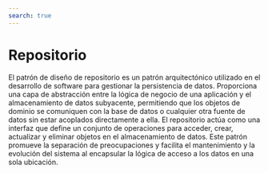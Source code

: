```yaml
---
search: true
---
```


# Repositorio

El patrón de diseño de repositorio es un patrón arquitectónico utilizado en el desarrollo de software para gestionar la persistencia de datos. Proporciona una capa de abstracción entre la lógica de negocio de una aplicación y el almacenamiento de datos subyacente, permitiendo que los objetos de dominio se comuniquen con la base de datos o cualquier otra fuente de datos sin estar acoplados directamente a ella. El repositorio actúa como una interfaz que define un conjunto de operaciones para acceder, crear, actualizar y eliminar objetos en el almacenamiento de datos. Este patrón promueve la separación de preocupaciones y facilita el mantenimiento y la evolución del sistema al encapsular la lógica de acceso a los datos en una sola ubicación.
